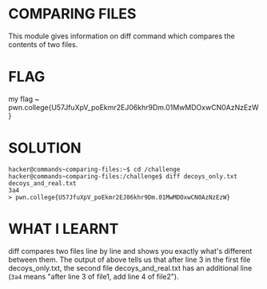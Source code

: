 # COMPARING FILES

This module gives information on diff command which compares the contents of two files.

# FLAG
my flag ~ pwn.college{U57JfuXpV_poEkmr2EJ06khr9Dm.01MwMDOxwCN0AzNzEzW}

# SOLUTION

```
hacker@commands~comparing-files:~$ cd /challenge
hacker@commands~comparing-files:/challenge$ diff decoys_only.txt decoys_and_real.txt
3a4
> pwn.college{U57JfuXpV_poEkmr2EJ06khr9Dm.01MwMDOxwCN0AzNzEzW}
```

# WHAT I LEARNT

diff  compares two files line by line and shows you exactly what's different between them.
The output of above tells us that after line 3 in the first file  decoys_only.txt, the second file decoys_and_real.txt has an additional line (`3a4` means "after line 3 of file1, add line 4 of file2").



